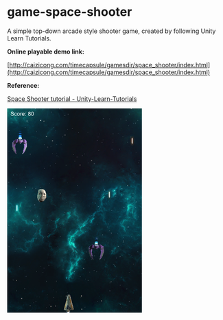 # game-space-shooter

A simple top-down arcade style shooter game, created by following Unity Learn Tutorials.

**Online playable demo link:**

[http://caizicong.com/timecapsule/gamesdir/space_shooter/index.html](http://caizicong.com/timecapsule/gamesdir/space_shooter/index.html)

**Reference:**

[Space Shooter tutorial - Unity-Learn-Tutorials](https://unity3d.com/cn/learn/tutorials/projects/space-shooter-tutorial)

![](media/20170312-001.png)